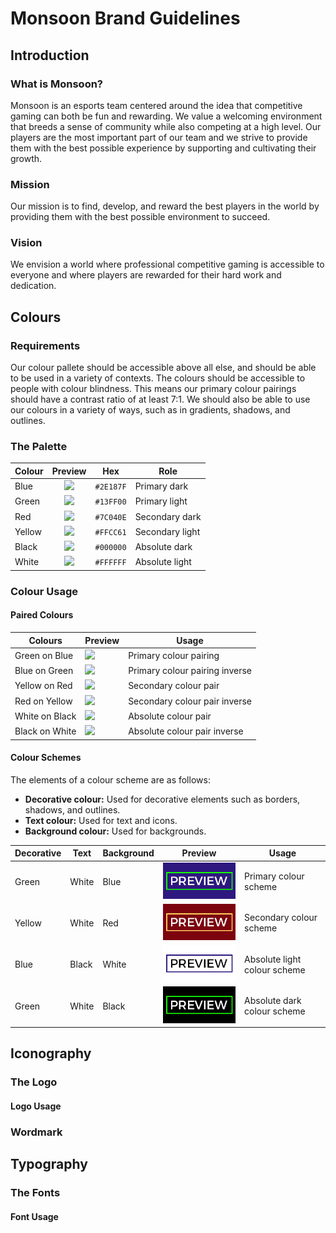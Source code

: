 # Monsoon Brand Guidelines

## Introduction

### What is Monsoon?

Monsoon is an esports team centered around the idea that competitive gaming can both be fun and rewarding. We value a welcoming environment that breeds a sense of community while also competing at a high level. Our players are the most important part of our team and we strive to provide them with the best possible experience by supporting and cultivating their growth.

### Mission

Our mission is to find, develop, and reward the best players in the world by providing them with the best possible environment to succeed.

### Vision

We envision a world where professional competitive gaming is accessible to everyone and where players are rewarded for their hard work and dedication.

## Colours

### Requirements

Our colour pallete should be accessible above all else, and should be able to be used in a variety of contexts. The colours should be accessible to people with colour blindness. This means our primary colour pairings should have a contrast ratio of at least 7:1. We should also be able to use our colours in a variety of ways, such as in gradients, shadows, and outlines.

### The Palette

| Colour |                      Preview                      | Hex       | Role            |
| ------ | :-----------------------------------------------: | --------- | --------------- |
| Blue   | ![](https://via.placeholder.com/15/2E187F?text=+) | `#2E187F` | Primary dark    |
| Green  | ![](https://via.placeholder.com/15/13ff00?text=+) | `#13FF00` | Primary light   |
| Red    | ![](https://via.placeholder.com/15/7C040E?text=+) | `#7C040E` | Secondary dark  |
| Yellow | ![](https://via.placeholder.com/15/FFCC61?text=+) | `#FFCC61` | Secondary light |
| Black  | ![](https://via.placeholder.com/15/000000?text=+) | `#000000` | Absolute dark   |
| White  | ![](https://via.placeholder.com/15/FFFFFF?text=+) | `#FFFFFF` | Absolute light  |

### Colour Usage

#### Paired Colours

| Colours        | Preview                                                             | Usage                          |
| -------------- | ------------------------------------------------------------------- | ------------------------------ |
| Green on Blue  | ![](https://via.placeholder.com/200x100/2E187F/13ff00?text=PREVIEW) | Primary colour pairing         |
| Blue on Green  | ![](https://via.placeholder.com/200x100/13ff00/2E187F?text=PREVIEW) | Primary colour pairing inverse |
| Yellow on Red  | ![](https://via.placeholder.com/200x100/7C040E/FFCC61?text=PREVIEW) | Secondary colour pair          |
| Red on Yellow  | ![](https://via.placeholder.com/200x100/FFCC61/7C040E?text=PREVIEW) | Secondary colour pair inverse  |
| White on Black | ![](https://via.placeholder.com/200x100/000000/FFFFFF?text=PREVIEW) | Absolute colour pair           |
| Black on White | ![](https://via.placeholder.com/200x100/FFFFFF/000000?text=PREVIEW) | Absolute colour pair inverse   |

#### Colour Schemes

The elements of a colour scheme are as follows:

- **Decorative colour:** Used for decorative elements such as borders, shadows, and outlines.
- **Text colour:** Used for text and icons.
- **Background colour:** Used for backgrounds.

| Decorative | Text  | Background | Preview                                                    | Usage                        |
| ---------- | ----- | ---------- | ---------------------------------------------------------- | ---------------------------- |
| Green      | White | Blue       | ![](../assets/brand/scheme_previews/green_white_blue.png)  | Primary colour scheme        |
| Yellow     | White | Red        | ![](../assets/brand/scheme_previews/yellow_white_red.png)  | Secondary colour scheme      |
| Blue       | Black | White      | ![](../assets/brand/scheme_previews/blue_black_white.png)  | Absolute light colour scheme |
| Green      | White | Black      | ![](../assets/brand/scheme_previews/green_white_black.png) | Absolute dark colour scheme  |

## Iconography

### The Logo

#### Logo Usage

### Wordmark

## Typography

### The Fonts

#### Font Usage

